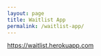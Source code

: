 ```yaml
---
layout: page
title: Waitlist App
permalink: /waitlist-app/
---
```

<a href="https://waitlist.herokuapp.com" target="_blank">https://waitlist.herokuapp.com</a>

<img src="../images/waitlist_1.jpg" alt="">
